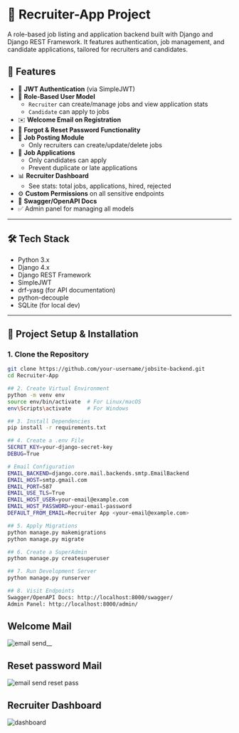 # 🧠 Recruiter-App Project

A role-based job listing and application backend built with Django and Django REST Framework. It features authentication, job management, and candidate applications, tailored for recruiters and candidates.

## 🚀 Features

- 🔐 **JWT Authentication** (via SimpleJWT)
- 👥 **Role-Based User Model**
  - `Recruiter` can create/manage jobs and view application stats
  - `Candidate` can apply to jobs
- ✉️ **Welcome Email on Registration**
- 🔐 **Forgot & Reset Password Functionality**
- 📄 **Job Posting Module**
  - Only recruiters can create/update/delete jobs
- 📨 **Job Applications**
  - Only candidates can apply
  - Prevent duplicate or late applications
- 📊 **Recruiter Dashboard**
  - See stats: total jobs, applications, hired, rejected
- ⚙️ **Custom Permissions** on all sensitive endpoints
- 🧪 **Swagger/OpenAPI Docs**
- ✅ Admin panel for managing all models

---

## 🛠️ Tech Stack

- Python 3.x  
- Django 4.x  
- Django REST Framework  
- SimpleJWT  
- drf-yasg (for API documentation)  
- python-decouple  
- SQLite (for local dev)

---

## 📂 Project Setup & Installation

### 1. Clone the Repository

```bash
git clone https://github.com/your-username/jobsite-backend.git
cd Recruiter-App

## 2. Create Virtual Environment
python -m venv env
source env/bin/activate  # For Linux/macOS
env\Scripts\activate     # For Windows

## 3. Install Dependencies
pip install -r requirements.txt

## 4. Create a .env File
SECRET_KEY=your-django-secret-key
DEBUG=True

# Email Configuration
EMAIL_BACKEND=django.core.mail.backends.smtp.EmailBackend
EMAIL_HOST=smtp.gmail.com
EMAIL_PORT=587
EMAIL_USE_TLS=True
EMAIL_HOST_USER=your-email@example.com
EMAIL_HOST_PASSWORD=your-email-password
DEFAULT_FROM_EMAIL=Recruiter App <your-email@example.com>

## 5. Apply Migrations
python manage.py makemigrations
python manage.py migrate

## 6. Create a SuperAdmin
python manage.py createsuperuser

## 7. Run Development Server
python manage.py runserver

## 8. Visit Endpoints
Swagger/OpenAPI Docs: http://localhost:8000/swagger/
Admin Panel: http://localhost:8000/admin/
```

## Welcome Mail
![email send__](https://github.com/user-attachments/assets/c88d26a6-bfac-4296-bae5-c2d487b2fedc)

## Reset password Mail
![email send reset pass](https://github.com/user-attachments/assets/7f24821f-42d9-4ce2-996b-8d5a1a7a5ff5) 

## Recruiter Dashboard
![dashboard](https://github.com/user-attachments/assets/26e7d925-0db0-4dfd-9b5c-19daf70d4b58)





